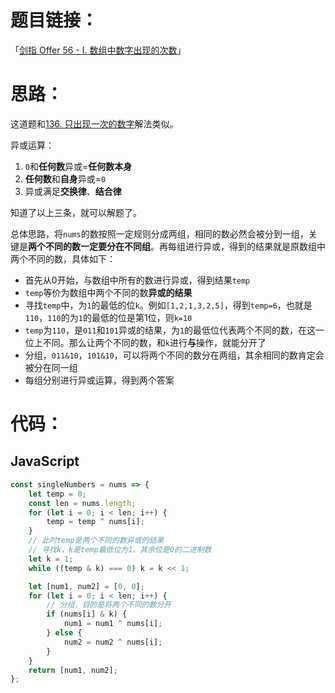 # 题目链接：

「[剑指 Offer 56 - I. 数组中数字出现的次数](https://leetcode-cn.com/problems/shu-zu-zhong-shu-zi-chu-xian-de-ci-shu-lcof/)」

# 思路：

这道题和[136. 只出现一次的数字](https://leetcode-cn.com/problems/single-number/)解法类似。

异或运算：
1. `0`和**任何数**异或=**任何数本身**
2. **任何数**和**自身**异或=`0`
3. 异或满足**交换律**、**结合律**

知道了以上三条，就可以解题了。

总体思路，将`nums`的数按照一定规则分成两组，相同的数必然会被分到一组，关键是**两个不同的数一定要分在不同组**。再每组进行异或，得到的结果就是原数组中两个不同的数，具体如下：

- 首先从0开始，与数组中所有的数进行异或，得到结果`temp`
- `temp`等价为数组中两个不同的数**异或的结果**
- 寻找`temp`中，为`1`的最低的位`k`。例如`[1,2,1,3,2,5]`，得到`temp=6`，也就是`110`，`110`的为`1`的最低的位是第1位，则`k=10`
- `temp`为`110`，是`011`和`101`异或的结果，为`1`的最低位代表两个不同的数，在这一位上不同。那么让两个不同的数，和`k`进行**与**操作，就能分开了
- 分组，`011&10`，`101&10`，可以将两个不同的数分在两组，其余相同的数肯定会被分在同一组
- 每组分别进行异或运算，得到两个答案

# 代码：

## JavaScript

```javascript
const singleNumbers = nums => {
    let temp = 0;
    const len = nums.length;
    for (let i = 0; i < len; i++) {
        temp = temp ^ nums[i];
    }
    // 此时temp是两个不同的数异或的结果
    // 寻找k，k是temp最低位为1、其余位是0的二进制数
    let k = 1;
    while ((temp & k) === 0) k = k << 1;

    let [num1, num2] = [0, 0];
    for (let i = 0; i < len; i++) {
        // 分组，目的是将两个不同的数分开
        if (nums[i] & k) {
            num1 = num1 ^ nums[i];
        } else {
            num2 = num2 ^ nums[i];
        }
    }
    return [num1, num2];
};
```

